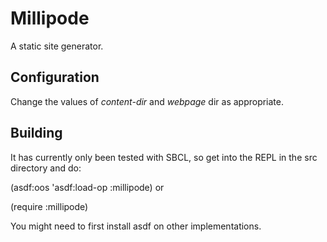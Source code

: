 Millipode
=========

A static site generator.

## Configuration

Change the values of *content-dir* and *webpage* dir as appropriate.

## Building

It has currently only been tested with SBCL, so get into the REPL in
the src directory and do:

(asdf:oos 'asdf:load-op :millipode) or

(require :millipode)

You might need to first install asdf on other implementations.






